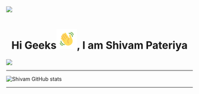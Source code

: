 <!-- ### Hi there 👋 -->
![](https://visitor-badge.glitch.me/badge?page_id=shivpateriya.shivpateriya)
<br />
---
<h1 align="center">Hi Geeks<img src="https://github.com/shivpateriya/shivpateriya/blob/main/Wave.gif" height="55px" width="55px">, I am Shivam Pateriya</h1>


<img align="center" src="https://miro.medium.com/max/1400/1*mqv03KrlG5LK2XU1uV4LJg.gif" />
<br>
<hr>

![Shivam GitHub stats](https://github-readme-stats.vercel.app/api?username=shivpateriya&theme=default&show_icons=true)
<!-- [![GitHub Streak](https://github-readme-streak-stats.herokuapp.com/?user=shivampateriya1&theme=calm)](https://git.io/streak-stats)
 [![Top Langs](https://github-readme-stats.vercel.app/api/top-langs/?username=shivampateriya1&langs_count=11)](https://github.com/shivampateriya1/github-readme-stats) -->

<!-- city_light -->
---


<!--
**shivampateriya1/shivampateriya1** is a ✨ _special_ ✨ repository because its `README.md` (this file) appears on your GitHub profile.

Here are some ideas to get you started:

- 🔭 I’m currently working on ...
- 🌱 I’m currently learning ...
- 👯 I’m looking to collaborate on ...
- 🤔 I’m looking for help with ...
- 💬 Ask me about ...
- 📫 How to reach me: ...
- 😄 Pronouns: ...
- ⚡ Fun fact: ...
-->
